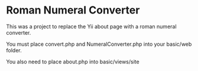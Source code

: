 # Roman Numeral Converter

This was a project to replace the Yii about page with a roman numeral converter.

You must place convert.php and NumeralConverter.php into your basic/web folder.

You also need to place about.php into basic/views/site